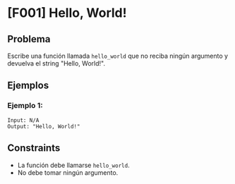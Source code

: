 # [F001] Hello, World!

## Problema

Escribe una función llamada `hello_world` que no reciba ningún argumento y devuelva el string "Hello, World!".

## Ejemplos

### Ejemplo 1:
```
Input: N/A
Output: "Hello, World!"
```

## Constraints

- La función debe llamarse `hello_world`.
- No debe tomar ningún argumento.
